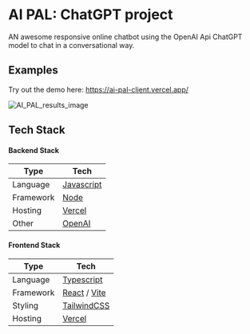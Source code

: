 # AI PAL: ChatGPT project

AN awesome responsive online chatbot using the OpenAI Api ChatGPT model to chat in a conversational way.

## Examples

Try out the demo here: https://ai-pal-client.vercel.app/

![AI_PAL_results_image](./images/ai_pal_screenshot.png)

## Tech Stack

#### Backend Stack

| Type      | Tech                                      |
| --------- | ----------------------------------------- |
| Language  | [Javascript](https://www.javascript.com/) |
| Framework | [Node](https://nodejs.org/en/)            |
| Hosting   | [Vercel](https://vercel.com/)             |
| Other     | [OpenAI](https://openai.com/)             |

#### Frontend Stack

| Type      | Tech                                                        |
| --------- | ----------------------------------------------------------- |
| Language  | [Typescript](https://www.typescriptlang.org/)               |
| Framework | [React](https://reactjs.org/) / [Vite](https://vitejs.dev/) |
| Styling   | [TailwindCSS](https://tailwindcss.com/)                     |
| Hosting   | [Vercel](https://vercel.com)                                |

